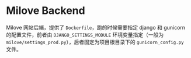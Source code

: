 # Milove Backend

Milove 网站后端，提供了 `Dockerfile`，跑的时候需要指定 django 和 gunicorn 的配置文件，前者由 `DJANGO_SETTINGS_MODULE` 环境变量指定（一般为 `milove/settings_prod.py`），后者固定为项目根目录下的 `gunicorn_config.py` 文件。
